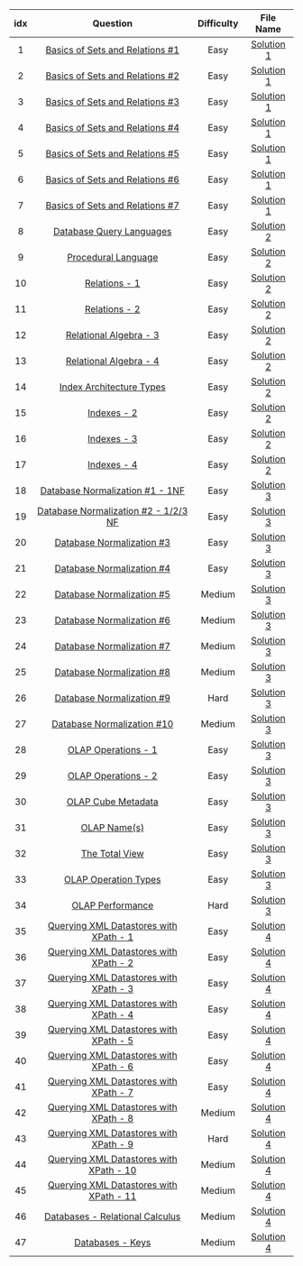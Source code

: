 
| idx |Question|Difficulty|File Name|
|:---:|:------:|:--------:|:-------:|
| 1  | [Basics of Sets and Relations #1](https://www.hackerrank.com/challenges/basics-of-sets-and-relational-algebra-1/problem) | Easy | [Solution 1](https://github.com/Myeongjung/HackerRank/blob/main/Databases/Solution%201.txt) |
| 2  | [Basics of Sets and Relations #2](https://www.hackerrank.com/challenges/basics-of-sets-and-relational-algebra-2/problem) | Easy | [Solution 1](https://github.com/Myeongjung/HackerRank/blob/main/Databases/Solution%201.txt) |
| 3  | [Basics of Sets and Relations #3](https://www.hackerrank.com/challenges/basics-of-sets-and-relational-algebra-3/problem) | Easy | [Solution 1](https://github.com/Myeongjung/HackerRank/blob/main/Databases/Solution%201.txt) |
| 4  | [Basics of Sets and Relations #4](https://www.hackerrank.com/challenges/basics-of-sets-and-relational-algebra-4/problem) | Easy | [Solution 1](https://github.com/Myeongjung/HackerRank/blob/main/Databases/Solution%201.txt) |
| 5  | [Basics of Sets and Relations #5](https://www.hackerrank.com/challenges/basics-of-sets-and-relational-algebra-5/problem) | Easy | [Solution 1](https://github.com/Myeongjung/HackerRank/blob/main/Databases/Solution%201.txt) |
| 6  | [Basics of Sets and Relations #6](https://www.hackerrank.com/challenges/basics-of-sets-and-relational-algebra-6/problem) | Easy | [Solution 1](https://github.com/Myeongjung/HackerRank/blob/main/Databases/Solution%201.txt) |
| 7  | [Basics of Sets and Relations #7](https://www.hackerrank.com/challenges/basics-of-sets-and-relational-algebra-7/problem) | Easy | [Solution 1](https://github.com/Myeongjung/HackerRank/blob/main/Databases/Solution%201.txt) |
| 8  | [Database Query Languages](https://www.hackerrank.com/challenges/database-query-languages/problem) | Easy | [Solution 2](https://github.com/Myeongjung/HackerRank/blob/main/Databases/Solution%202.txt) |
| 9  | [Procedural Language](https://www.hackerrank.com/challenges/procedural-language/problem) | Easy | [Solution 2](https://github.com/Myeongjung/HackerRank/blob/main/Databases/Solution%202.txt) |
| 10| [Relations - 1](https://www.hackerrank.com/challenges/relations-1/problem) | Easy | [Solution 2](https://github.com/Myeongjung/HackerRank/blob/main/Databases/Solution%202.txt) |
| 11| [Relations - 2](https://www.hackerrank.com/challenges/relations-2/problem) | Easy | [Solution 2](https://github.com/Myeongjung/HackerRank/blob/main/Databases/Solution%202.txt) |
| 12| [Relational Algebra - 3](https://www.hackerrank.com/challenges/relational-algebra-3/problem) | Easy | [Solution 2](https://github.com/Myeongjung/HackerRank/blob/main/Databases/Solution%202.txt) |
| 13| [Relational Algebra - 4](https://www.hackerrank.com/challenges/relational-algebra-4/problem) | Easy | [Solution 2](https://github.com/Myeongjung/HackerRank/blob/main/Databases/Solution%202.txt) |
| 14| [Index Architecture Types](https://www.hackerrank.com/challenges/indexes-1/problem) | Easy | [Solution 2](https://github.com/Myeongjung/HackerRank/blob/main/Databases/Solution%202.txt) |
| 15| [Indexes - 2](https://www.hackerrank.com/challenges/indexes-2/problem) | Easy | [Solution 2](https://github.com/Myeongjung/HackerRank/blob/main/Databases/Solution%202.txt) |
| 16| [Indexes - 3](https://www.hackerrank.com/challenges/indexes-3/problem) | Easy | [Solution 2](https://github.com/Myeongjung/HackerRank/blob/main/Databases/Solution%202.txt) |
| 17| [Indexes - 4](https://www.hackerrank.com/challenges/indexes-4/problem) | Easy | [Solution 2](https://github.com/Myeongjung/HackerRank/blob/main/Databases/Solution%202.txt) |
| 18| [Database Normalization #1 - 1NF](https://www.hackerrank.com/challenges/database-normalization-1-1nf/problem) | Easy | [Solution 3](https://github.com/Myeongjung/HackerRank/blob/main/Databases/Solution%203.txt) |
| 19| [Database Normalization #2 - 1/2/3 NF](https://www.hackerrank.com/challenges/database-normalization-123nf/problem?h_r=next-challenge&h_v=zen) | Easy | [Solution 3](https://github.com/Myeongjung/HackerRank/blob/main/Databases/Solution%203.txt) |
| 20| [Database Normalization #3](https://www.hackerrank.com/challenges/database-normalization-3/problem?h_r=next-challenge&h_v=zen&h_r=next-challenge&h_v=zen) | Easy | [Solution 3](https://github.com/Myeongjung/HackerRank/blob/main/Databases/Solution%203.txt) |
| 21| [Database Normalization #4](https://www.hackerrank.com/challenges/database-normalization-4/problem?h_r=next-challenge&h_v=zen&h_r=next-challenge&h_v=zen&h_r=next-challenge&h_v=zen) | Easy | [Solution 3](https://github.com/Myeongjung/HackerRank/blob/main/Databases/Solution%203.txt) |
| 22| [Database Normalization #5](https://www.hackerrank.com/challenges/database-normalization-5/problem?h_r=next-challenge&h_v=zen&h_r=next-challenge&h_v=zen&h_r=next-challenge&h_v=zen&h_r=next-challenge&h_v=zen) | Medium | [Solution 3](https://github.com/Myeongjung/HackerRank/blob/main/Databases/Solution%203.txt) |
| 23| [Database Normalization #6](https://www.hackerrank.com/challenges/database-normalization-6/problem?h_r=next-challenge&h_v=zen&h_r=next-challenge&h_v=zen&h_r=next-challenge&h_v=zen&h_r=next-challenge&h_v=zen&h_r=next-challenge&h_v=zen) | Medium | [Solution 3](https://github.com/Myeongjung/HackerRank/blob/main/Databases/Solution%203.txt) |
| 24| [Database Normalization #7](https://www.hackerrank.com/challenges/database-normalization-7/problem) | Medium | [Solution 3](https://github.com/Myeongjung/HackerRank/blob/main/Databases/Solution%203.txt) |
| 25| [Database Normalization #8](https://www.hackerrank.com/challenges/database-normalization-8/problem) | Medium | [Solution 3](https://github.com/Myeongjung/HackerRank/blob/main/Databases/Solution%203.txt) |
| 26| [Database Normalization #9](https://www.hackerrank.com/challenges/database-normalization-9/problem) | Hard | [Solution 3](https://github.com/Myeongjung/HackerRank/blob/main/Databases/Solution%203.txt) |
| 27| [Database Normalization #10](https://www.hackerrank.com/challenges/database-normalization-10/problem?h_r=next-challenge&h_v=zen) | Medium | [Solution 3](https://github.com/Myeongjung/HackerRank/blob/main/Databases/Solution%203.txt) |
| 28| [OLAP Operations - 1](https://www.hackerrank.com/challenges/olap-operations-1/problem) | Easy | [Solution 3](https://github.com/Myeongjung/HackerRank/blob/main/Databases/Solution%203.txt) |
| 29| [OLAP Operations - 2](https://www.hackerrank.com/challenges/olap-operations-2/problem) | Easy | [Solution 3](https://github.com/Myeongjung/HackerRank/blob/main/Databases/Solution%203.txt) |
| 30| [OLAP Cube Metadata](https://www.hackerrank.com/challenges/olap-cube-metadata/problem) | Easy | [Solution 3](https://github.com/Myeongjung/HackerRank/blob/main/Databases/Solution%203.txt) |
| 31| [OLAP Name(s)](https://www.hackerrank.com/challenges/olap-names/problem) | Easy | [Solution 3](https://github.com/Myeongjung/HackerRank/blob/main/Databases/Solution%203.txt) |
| 32| [The Total View](https://www.hackerrank.com/challenges/the-total-view/problem) | Easy | [Solution 3](https://github.com/Myeongjung/HackerRank/blob/main/Databases/Solution%203.txt) |
| 33| [OLAP Operation Types](https://www.hackerrank.com/challenges/olap-operation-types-2/problem) | Easy | [Solution 3](https://github.com/Myeongjung/HackerRank/blob/main/Databases/Solution%203.txt) |
| 34| [OLAP Performance](https://www.hackerrank.com/challenges/olap-performance/problem) | Hard | [Solution 3](https://github.com/Myeongjung/HackerRank/blob/main/Databases/Solution%203.txt) |
| 35| [Querying XML Datastores with XPath - 1](https://www.hackerrank.com/challenges/querying-xml-datastores-with-xpath-1/problem?isFullScreen=true) | Easy | [Solution 4](https://github.com/Myeongjung/HackerRank/blob/main/Databases/Solution%204.txt) |
| 36| [Querying XML Datastores with XPath - 2](https://www.hackerrank.com/challenges/querying-xml-datastores-with-xpath-2/problem?isFullScreen=true) | Easy | [Solution 4](https://github.com/Myeongjung/HackerRank/blob/main/Databases/Solution%204.txt) |
| 37| [Querying XML Datastores with XPath - 3](https://www.hackerrank.com/challenges/querying-xml-datastores-with-xpath-3/problem?isFullScreen=true) | Easy | [Solution 4](https://github.com/Myeongjung/HackerRank/blob/main/Databases/Solution%204.txt) |
| 38| [Querying XML Datastores with XPath - 4](https://www.hackerrank.com/challenges/querying-xml-datastores-with-xpath-4/problem?isFullScreen=true) | Easy | [Solution 4](https://github.com/Myeongjung/HackerRank/blob/main/Databases/Solution%204.txt) |
| 39| [Querying XML Datastores with XPath - 5](https://www.hackerrank.com/challenges/querying-xml-datastores-with-xpath-5/problem?isFullScreen=true) | Easy | [Solution 4](https://github.com/Myeongjung/HackerRank/blob/main/Databases/Solution%204.txt) |
| 40| [Querying XML Datastores with XPath - 6](https://www.hackerrank.com/challenges/querying-xml-datastores-with-xpath-6/problem?isFullScreen=true) | Easy | [Solution 4](https://github.com/Myeongjung/HackerRank/blob/main/Databases/Solution%204.txt) |
| 41| [Querying XML Datastores with XPath - 7](https://www.hackerrank.com/challenges/querying-xml-datastores-with-xpath-7/problem?isFullScreen=true) | Easy | [Solution 4](https://github.com/Myeongjung/HackerRank/blob/main/Databases/Solution%204.txt) |
| 42| [Querying XML Datastores with XPath - 8](https://www.hackerrank.com/challenges/querying-xml-datastores-with-xpath-8/problem?isFullScreen=true) | Medium | [Solution 4](https://github.com/Myeongjung/HackerRank/blob/main/Databases/Solution%204.txt) |
| 43| [Querying XML Datastores with XPath - 9](https://www.hackerrank.com/challenges/querying-xml-datastores-with-xpath-9/problem?isFullScreen=true) | Hard | [Solution 4](https://github.com/Myeongjung/HackerRank/blob/main/Databases/Solution%204.txt) |
| 44| [Querying XML Datastores with XPath - 10](https://www.hackerrank.com/challenges/querying-xml-datastores-with-xpath-10/problem?isFullScreen=true) | Medium | [Solution 4](https://github.com/Myeongjung/HackerRank/blob/main/Databases/Solution%204.txt) |
| 45| [Querying XML Datastores with XPath - 11](https://www.hackerrank.com/challenges/querying-xml-datastores-with-xpath-11/problem?isFullScreen=true) | Medium | [Solution 4](https://github.com/Myeongjung/HackerRank/blob/main/Databases/Solution%204.txt) |
| 46| [Databases - Relational Calculus](https://www.hackerrank.com/challenges/databases-relational-calculus/problem?isFullScreen=true) | Medium | [Solution 4](https://github.com/Myeongjung/HackerRank/blob/main/Databases/Solution%204.txt) |
| 47| [Databases - Keys](https://www.hackerrank.com/challenges/databases-keys/problem?isFullScreen=true) | Medium | [Solution 4](https://github.com/Myeongjung/HackerRank/blob/main/Databases/Solution%204.txt) |
